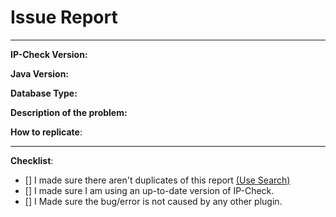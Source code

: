 # Issue Report
---
<!--- In order to create a valid issue report you have to follow this template. -->
<!--- You may remove it if you are posting a feature request. -->
<!--- You can run command '/ipc status' to get the requested data points. -->
**IP-Check Version:**

**Java Version:**

**Database Type:**

**Description of the problem:**

**How to replicate**:
<!--- If you can reproduce the issue please tell us as detailed as possible step by step how to do that -->
---
**Checklist**:
<!-- Make sure you've completed the following steps (put an "X" between of brackets): -->
- [] I made sure there aren't duplicates of this report [(Use Search)](https://github.com/KeepJ96/IP-Check/issues)
- [] I made sure I am using an up-to-date version of IP-Check.
- [] I Made sure the bug/error is not caused by any other plugin.
